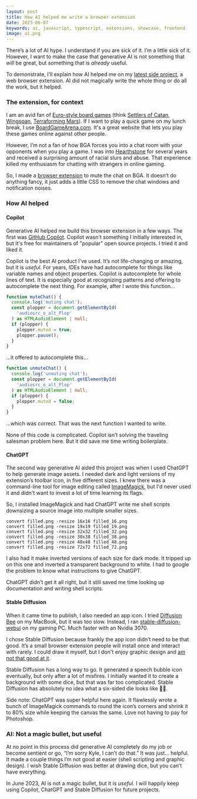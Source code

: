 ```yaml
---
layout: post
title: How AI helped me write a browser extension
date: 2023-06-07
keywords: ai, javascript, typescript, extensions, showcase, frontend
image: ai.png
---
```


There’s a lot of AI hype. I understand if you are sick of it. I’m a little sick of it. However, I want to make the case that generative AI is not something that _will_ be great, but something that is _already_ useful.

To demonstrate, I’ll explain how AI helped me on my [latest side project](https://www.nazariosoftware.com/2023/06/02/play-in-peace-with-mute-chat-for-boardgamearena.html), a web browser extension. AI did not magically write the whole thing or do all the work, but it helped.

### The extension, for context

I am an avid fan of [Euro-style board games](https://en.wikipedia.org/wiki/Eurogame) (think [Settlers of Catan](https://boardgamegeek.com/boardgame/152959/settlers-catan), [Wingspan](https://boardgamegeek.com/boardgame/266192/wingspan), [Terraforming Mars](https://boardgamegeek.com/boardgame/167791/terraforming-mars)). If I want to play a quick game on my lunch break, I use [BoardGameArena.com](https://boardgamearena.com). It's a great website that lets you play these games online against other people.

However, I’m not a fan of how BGA forces you into a chat room with your opponents when you play a game. I was into [Hearthstone](https://hearthstone.blizzard.com/en-us) for several years and received a surprising amount of racial slurs and abuse. That experience killed my enthusiasm for chatting with strangers in online gaming.

So, I made a [browser extension](https://www.nazariosoftware.com/2023/06/02/play-in-peace-with-mute-chat-for-boardgamearena.html) to mute the chat on BGA. It doesn’t do anything fancy, it just adds a little CSS to remove the chat windows and notification noises.

### How AI helped

#### Copilot

Generative AI helped me build this browser extension in a few ways. The first was [GitHub Copilot](https://copilot.github.com). Copilot wasn't something I initially interested in, but it's free for maintainers of "popular" open source projects. I tried it and liked it.

Copilot is the best AI product I've used. It’s not life-changing or amazing, but it is _useful_. For years, IDEs have had autocomplete for things like variable names and object properties. Copilot is autocomplete for whole lines of text. It is especially good at recognizing patterns and offering to autocomplete the next thing. For example, after I wrote this function…

```typescript
function muteChat() {
  console.log('muting chat');
  const plopper = document.getElementById(
    'audiosrc_o_alt_Plop'
  ) as HTMLAudioElement | null;
  if (plopper) {
    plopper.muted = true;
    plopper.pause();
  }
}
```

…it offered to autocomplete this…

```typescript
function unmuteChat() {
  console.log('unmuting chat');
  const plopper = document.getElementById(
    'audiosrc_o_alt_Plop'
  ) as HTMLAudioElement | null;
  if (plopper) {
    plopper.muted = false;
  }
}
```

…which was correct. That was the next function I wanted to write.

None of this code is complicated. Copilot isn’t solving the traveling salesman problem here. But it did save me time writing boilerplate.

#### ChatGPT

The second way generative AI aided this project was when I used ChatGPT to help generate image assets. I needed dark and light versions of my extension’s toolbar icon, in five different sizes. I knew there was a command-line tool for image editing called [ImageMagick](https://imagemagick.org), but I'd never used it and didn't want to invest a lot of time learning its flags.

So, I installed ImageMagick and had ChatGPT write me shell scripts downsizing a source image into multiple smaller sizes.

```shell
convert filled.png -resize 16x16 filled_16.png
convert filled.png -resize 19x19 filled_19.png
convert filled.png -resize 32x32 filled_32.png
convert filled.png -resize 38x38 filled_38.png
convert filled.png -resize 48x48 filled_48.png
convert filled.png -resize 72x72 filled_72.png
```

<InlineImage filename="chatgpt-imagemagick-1.png" alt="A screenshot of ChatGPT writing a shell script using ImageMagick" />

I also had it make inverted versions of each size for dark mode. It tripped up on this one and inverted a transparent background to white. I had to google the problem to know what instructions to give ChatGPT.

<InlineImage filename="chatgpt-imagemagick-2.png" alt="A screenshot of ChatGPT writing the same script, but corrected" />

ChatGPT didn’t get it all right, but it still saved me time looking up documentation and writing shell scripts.

#### Stable Diffusion

When it came time to publish, I also needed an app icon. I tried [Diffusion Bee](https://diffusionbee.com) on my MacBook, but it was too slow. Instead, I ran [stable-diffusion-webui](https://github.com/AUTOMATIC1111/stable-diffusion-webui) on my gaming PC. Much faster with an Nvidia 3070.

I chose Stable Diffusion because frankly the app icon didn’t need to be that good. It’s a small browser extension people will install once and interact with rarely. I could draw it myself, but I don't enjoy graphic design and [am not that good at it](https://www.nazariosoftware.com/2021/04/07/about-javasnipt.html).

Stable Diffusion has a long way to go. It generated a speech bubble icon eventually, but only after a lot of misfires. I initially wanted it to create a background with some dice, but that was far too complicated. Stable Diffusion has absolutely no idea what a six-sided die looks like 🤦‍♂️.

<InlineImage filename="mc-icon.png" alt="The Mute Chat app icon" />

Side note: ChatGPT was super helpful here again. It flawlessly wrote a bunch of ImageMagick commands to round the icon’s corners and shrink it to 80% size while keeping the canvas the same. Love not having to pay for Photoshop.

### AI: Not a magic bullet, but useful

At no point in this process did generative AI completely do my job or become sentient or go, “I’m sorry Kyle, I can’t do that.” It was just… helpful. It made a couple things I’m not good at easier (shell scripting and graphic design). I wish Stable Diffusion was better at drawing dice, but you can’t have everything.

In June 2023, AI is not a magic bullet, but it is _useful_. I will happily keep using Copilot, ChatGPT and Stable Diffusion for future projects.

<script lang="ts">
  import InlineImage from '$lib/components/inline-image.svelte'
</script>
